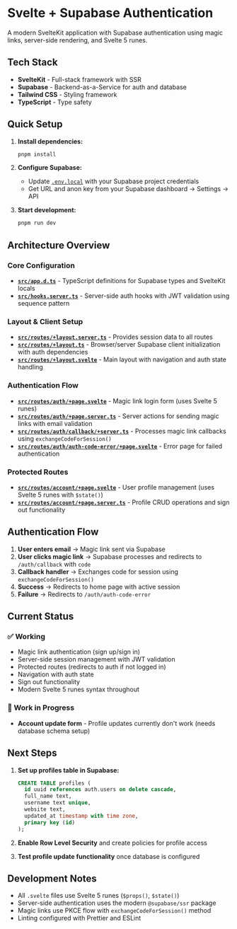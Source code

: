 # Svelte + Supabase Authentication

A modern SvelteKit application with Supabase authentication using magic links, server-side rendering, and Svelte 5 runes.

## Tech Stack
- **SvelteKit** - Full-stack framework with SSR
- **Supabase** - Backend-as-a-Service for auth and database  
- **Tailwind CSS** - Styling framework
- **TypeScript** - Type safety

## Quick Setup

1. **Install dependencies:**
   ```bash
   pnpm install
   ```

2. **Configure Supabase:**
   - Update [`.env.local`](.env.local) with your Supabase project credentials
   - Get URL and anon key from your Supabase dashboard → Settings → API

3. **Start development:**
   ```bash
   pnpm run dev
   ```

## Architecture Overview

### Core Configuration
- **[`src/app.d.ts`](src/app.d.ts)** - TypeScript definitions for Supabase types and SvelteKit locals
- **[`src/hooks.server.ts`](src/hooks.server.ts)** - Server-side auth hooks with JWT validation using sequence pattern

### Layout & Client Setup  
- **[`src/routes/+layout.server.ts`](src/routes/+layout.server.ts)** - Provides session data to all routes
- **[`src/routes/+layout.ts`](src/routes/+layout.ts)** - Browser/server Supabase client initialization with auth dependencies
- **[`src/routes/+layout.svelte`](src/routes/+layout.svelte)** - Main layout with navigation and auth state handling

### Authentication Flow
- **[`src/routes/auth/+page.svelte`](src/routes/auth/+page.svelte)** - Magic link login form (uses Svelte 5 runes)
- **[`src/routes/auth/+page.server.ts`](src/routes/auth/+page.server.ts)** - Server actions for sending magic links with email validation  
- **[`src/routes/auth/callback/+server.ts`](src/routes/auth/callback/+server.ts)** - Processes magic link callbacks using `exchangeCodeForSession()`
- **[`src/routes/auth/auth-code-error/+page.svelte`](src/routes/auth/auth-code-error/+page.svelte)** - Error page for failed authentication

### Protected Routes
- **[`src/routes/account/+page.svelte`](src/routes/account/+page.svelte)** - User profile management (uses Svelte 5 runes with `$state()`)
- **[`src/routes/account/+page.server.ts`](src/routes/account/+page.server.ts)** - Profile CRUD operations and sign out functionality

## Authentication Flow

1. **User enters email** → Magic link sent via Supabase
2. **User clicks magic link** → Supabase processes and redirects to `/auth/callback` with `code`
3. **Callback handler** → Exchanges code for session using `exchangeCodeForSession()`
4. **Success** → Redirects to home page with active session
5. **Failure** → Redirects to `/auth/auth-code-error`

## Current Status

### ✅ Working
- Magic link authentication (sign up/sign in)
- Server-side session management with JWT validation  
- Protected routes (redirects to auth if not logged in)
- Navigation with auth state
- Sign out functionality
- Modern Svelte 5 runes syntax throughout

### 🚧 Work in Progress  
- **Account update form** - Profile updates currently don't work (needs database schema setup)

## Next Steps

1. **Set up profiles table in Supabase:**
   ```sql
   CREATE TABLE profiles (
     id uuid references auth.users on delete cascade,
     full_name text,
     username text unique, 
     website text,
     updated_at timestamp with time zone,
     primary key (id)
   );
   ```

2. **Enable Row Level Security** and create policies for profile access
3. **Test profile update functionality** once database is configured

## Development Notes

- All `.svelte` files use Svelte 5 runes (`$props()`, `$state()`)
- Server-side authentication uses the modern `@supabase/ssr` package
- Magic links use PKCE flow with `exchangeCodeForSession()` method
- Linting configured with Prettier and ESLint